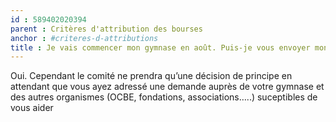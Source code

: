 ```yaml
---
id : 589402020394
parent : Critères d'attribution des bourses
anchor : #criteres-d-attributions
title : Je vais commencer mon gymnase en août. Puis-je vous envoyer mon dossier en juin ?
---
```

Oui. Cependant le comité ne prendra qu’une décision de principe en attendant que vous ayez adressé une demande auprès de votre gymnase et des autres organismes (OCBE, fondations, associations…..) suceptibles de vous aider
